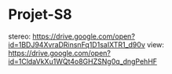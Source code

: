 # Projet-S8

stereo:
https://drive.google.com/open?id=1BDJ94XvraDRinsnFq1D1saIXTR1_d90v
view:
https://drive.google.com/open?id=1CldaVkXu1WQt4o8GHZSNg0q_dngPehHF
